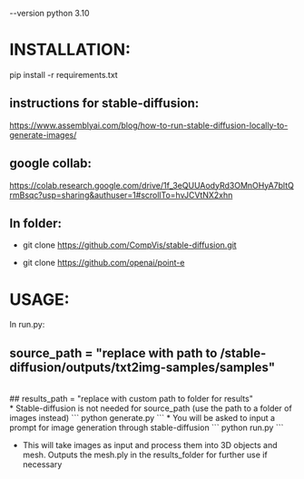 --version python 3.10

# INSTALLATION:
pip install -r requirements.txt

## instructions for stable-diffusion:
https://www.assemblyai.com/blog/how-to-run-stable-diffusion-locally-to-generate-images/

## google collab:
https://colab.research.google.com/drive/1f_3eQUUAodyRd3OMnOHyA7bltQrmBsqc?usp=sharing&authuser=1#scrollTo=hvJCVtNX2xhn

## In folder:

* git clone https://github.com/CompVis/stable-diffusion.git

* git clone https://github.com/openai/point-e

# USAGE:
In run.py:
<br />
## source_path = "replace with path to /stable-diffusion/outputs/txt2img-samples/samples"
<br />
## results_path = "replace with custom path to folder for results"
<br />
* Stable-diffusion is not needed for source_path (use the path to a folder of images instead)
```
python generate.py
```
* You will be asked to input a prompt for image generation through stable-diffusion
```
python run.py
```

* This will take images as input and process them into 3D objects and mesh. Outputs the mesh.ply in the results_folder for further use if necessary

